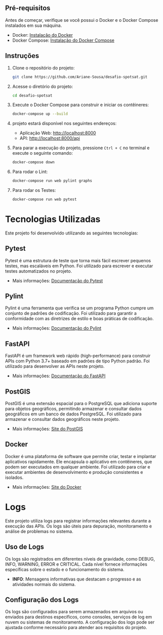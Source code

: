 ## Pré-requisitos

Antes de começar, verifique se você possui o Docker e o Docker Compose instalados em sua máquina.

- Docker: [Instalação do Docker](https://docs.docker.com/get-docker/)
- Docker Compose: [Instalação do Docker Compose](https://docs.docker.com/compose/install/)

## Instruções

1. Clone o repositório do projeto:

    ```bash
    git clone https://github.com/Ariane-Sousa/desafio-spotsat.git
    ```

2. Acesse o diretório do projeto:

    ```bash
    cd desafio-spotsat
    ```

3. Execute o Docker Compose para construir e iniciar os contêineres:

    ```bash
    docker-compose up --build
    ```

4. projeto estará disponível nos seguintes endereços:

    - Aplicação Web: [http://localhost:8000](http://localhost:8000)
    - API: [http://localhost:8000/api](http://localhost:8000/api)

5. Para parar a execução do projeto, pressione `Ctrl + C` no terminal e execute o seguinte comando:

    ```bash
    docker-compose down
    ```

5. Para rodar o Lint:

    ```bash
    docker-compose run web pylint graphs
    ```

6. Para rodar os Testes:

    ```bash
    docker-compose run web pytest
    ```

# Tecnologias Utilizadas

Este projeto foi desenvolvido utilizando as seguintes tecnologias:

## Pytest

Pytest é uma estrutura de teste que torna mais fácil escrever pequenos testes, mas escaláveis em Python. Foi utilizado para escrever e executar testes automatizados no projeto.

- Mais informações: [Documentação do Pytest](https://docs.pytest.org/en/latest/)

## Pylint

Pylint é uma ferramenta que verifica se um programa Python cumpre um conjunto de padrões de codificação. Foi utilizado para garantir a conformidade com as diretrizes de estilo e boas práticas de codificação.

- Mais informações: [Documentação do Pylint](https://pylint.pycqa.org/en/latest/)

## FastAPI

FastAPI é um framework web rápido (high-performance) para construir APIs com Python 3.7+ baseado em padrões de tipo Python padrão. Foi utilizado para desenvolver as APIs neste projeto.

- Mais informações: [Documentação do FastAPI](https://fastapi.tiangolo.com/)

## PostGIS

PostGIS é uma extensão espacial para o PostgreSQL que adiciona suporte para objetos geográficos, permitindo armazenar e consultar dados geográficos em um banco de dados PostgreSQL. Foi utilizado para armazenar e consultar dados geográficos neste projeto.

- Mais informações: [Site do PostGIS](https://postgis.net/)

## Docker

Docker é uma plataforma de software que permite criar, testar e implantar aplicativos rapidamente. Ele encapsula o aplicativo em contêineres, que podem ser executados em qualquer ambiente. Foi utilizado para criar e executar ambientes de desenvolvimento e produção consistentes e isolados.

- Mais informações: [Site do Docker](https://www.docker.com/)

# Logs

Este projeto utiliza logs para registrar informações relevantes durante a execução das APIs. Os logs são úteis para depuração, monitoramento e análise de problemas no sistema.

## Uso de Logs

Os logs são registrados em diferentes níveis de gravidade, como DEBUG, INFO, WARNING, ERROR e CRITICAL. Cada nível fornece informações específicas sobre o estado e o funcionamento do sistema.

- **INFO**: Mensagens informativas que destacam o progresso e as atividades normais do sistema.

## Configuração dos Logs

Os logs são configurados para serem armazenados em arquivos ou enviados para destinos específicos, como consoles, serviços de log em nuvem ou sistemas de monitoramento. A configuração dos logs pode ser ajustada conforme necessário para atender aos requisitos do projeto.

